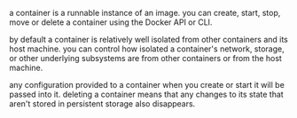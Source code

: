 a container is a runnable instance of an image. you can create, start, stop, move or delete a container using the Docker API or CLI. 

by default a container is relatively well isolated from other containers and its host machine. you can control how isolated a container's network, storage, or other underlying subsystems are from other containers or from the host machine.

any configuration provided to a container when you create or start it will be passed into it. deleting a container means that any changes to its state that aren't stored in persistent storage also disappears.